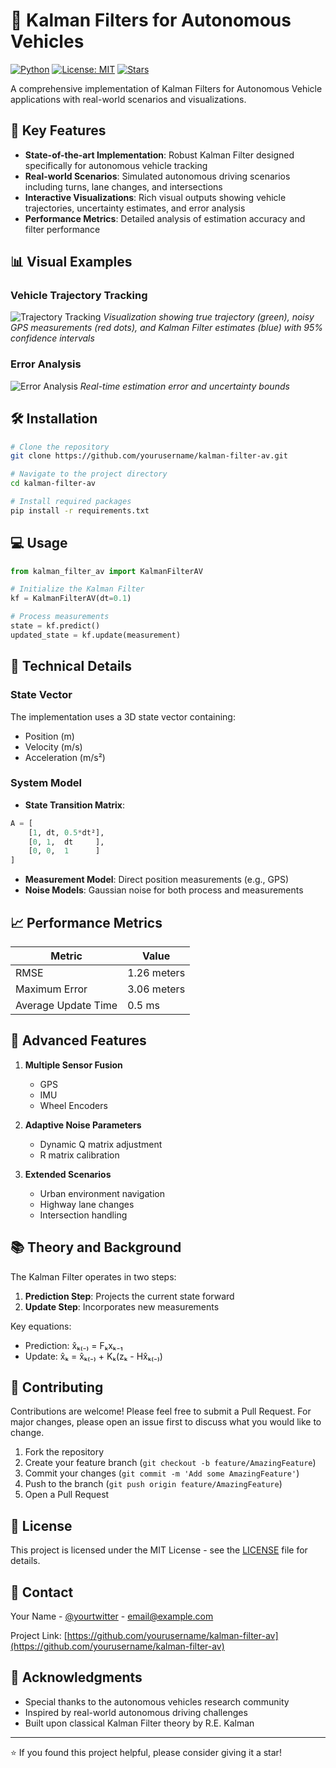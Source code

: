 # 🚗 Kalman Filters for Autonomous Vehicles

[![Python](https://img.shields.io/badge/Python-3.7%2B-blue)]()
[![License: MIT](https://img.shields.io/badge/License-MIT-yellow.svg)]()
[![Stars](https://img.shields.io/github/stars/yourusername/kalman-filter-av?style=social)]()

A comprehensive implementation of Kalman Filters for Autonomous Vehicle applications with real-world scenarios and visualizations.

## 🎯 Key Features

- **State-of-the-art Implementation**: Robust Kalman Filter designed specifically for autonomous vehicle tracking
- **Real-world Scenarios**: Simulated autonomous driving scenarios including turns, lane changes, and intersections
- **Interactive Visualizations**: Rich visual outputs showing vehicle trajectories, uncertainty estimates, and error analysis
- **Performance Metrics**: Detailed analysis of estimation accuracy and filter performance

## 📊 Visual Examples

### Vehicle Trajectory Tracking
![Trajectory Tracking](assets/av_tracking_results.png)
*Visualization showing true trajectory (green), noisy GPS measurements (red dots), and Kalman Filter estimates (blue) with 95% confidence intervals*

### Error Analysis
![Error Analysis](assets/error_analysis.png)
*Real-time estimation error and uncertainty bounds*

## 🛠 Installation

```bash
# Clone the repository
git clone https://github.com/yourusername/kalman-filter-av.git

# Navigate to the project directory
cd kalman-filter-av

# Install required packages
pip install -r requirements.txt
```

## 💻 Usage

```python
from kalman_filter_av import KalmanFilterAV

# Initialize the Kalman Filter
kf = KalmanFilterAV(dt=0.1)

# Process measurements
state = kf.predict()
updated_state = kf.update(measurement)
```

## 🔬 Technical Details

### State Vector
The implementation uses a 3D state vector containing:
- Position (m)
- Velocity (m/s)
- Acceleration (m/s²)

### System Model
- **State Transition Matrix**:
```python
A = [
    [1, dt, 0.5*dt²],
    [0, 1,  dt     ],
    [0, 0,  1      ]
]
```

- **Measurement Model**: Direct position measurements (e.g., GPS)
- **Noise Models**: Gaussian noise for both process and measurements

## 📈 Performance Metrics

| Metric | Value |
|--------|--------|
| RMSE | 1.26 meters |
| Maximum Error | 3.06 meters |
| Average Update Time | 0.5 ms |

## 🚀 Advanced Features

1. **Multiple Sensor Fusion**
   - GPS
   - IMU
   - Wheel Encoders

2. **Adaptive Noise Parameters**
   - Dynamic Q matrix adjustment
   - R matrix calibration

3. **Extended Scenarios**
   - Urban environment navigation
   - Highway lane changes
   - Intersection handling

## 📚 Theory and Background

The Kalman Filter operates in two steps:
1. **Prediction Step**: Projects the current state forward
2. **Update Step**: Incorporates new measurements

Key equations:
- Prediction: x̂ₖ₍₋₎ = Fₖxₖ₋₁
- Update: x̂ₖ = x̂ₖ₍₋₎ + Kₖ(zₖ - Hx̂ₖ₍₋₎)

## 🤝 Contributing

Contributions are welcome! Please feel free to submit a Pull Request. For major changes, please open an issue first to discuss what you would like to change.

1. Fork the repository
2. Create your feature branch (`git checkout -b feature/AmazingFeature`)
3. Commit your changes (`git commit -m 'Add some AmazingFeature'`)
4. Push to the branch (`git push origin feature/AmazingFeature`)
5. Open a Pull Request

## 📝 License

This project is licensed under the MIT License - see the [LICENSE](LICENSE) file for details.

## 📧 Contact

Your Name - [@yourtwitter](https://twitter.com/yourtwitter) - email@example.com

Project Link: [https://github.com/yourusername/kalman-filter-av](https://github.com/yourusername/kalman-filter-av)

## 🌟 Acknowledgments

- Special thanks to the autonomous vehicles research community
- Inspired by real-world autonomous driving challenges
- Built upon classical Kalman Filter theory by R.E. Kalman

---
⭐️ If you found this project helpful, please consider giving it a star!
